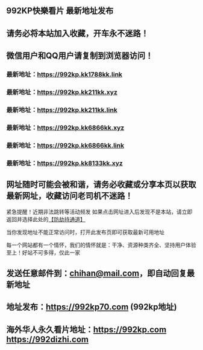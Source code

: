 ## **992KP快樂看片 最新地址发布**
## 请务必将本站加入收藏，开车永不迷路！
## 微信用户和QQ用户请复制到浏览器访问！
### 最新地址：https://992kp.kk1788kk.link

### 最新地址：https://992kp.kk211kk.xyz

### 最新地址：https://992kp.kk211kk.link

### 最新地址：https://992kp.kk6866kk.xyz

### 最新地址：https://992kp.kk6866kk.link

### 最新地址：https://992kp.kk8133kk.xyz


## 网址随时可能会被和谐，请务必收藏或分享本页以获取最新网址，收藏访问老司机不迷路！

紧急提醒！近期非法跳转等活动频发
如果点击网址进入后发现不是本站，请立即返回并选择此处的[【防劫持通道】](https://23.224.130.222:7583)

当你发现地址不能正常访问时，打开此发布页即可获取最新可用地址

每一个网站都有一个情怀，我们的情怀就是：干净、资源种类齐全、坚持用户体验至上！好站不可多得，仅此一家

## 发送任意邮件到：chihan@mail.com，即自动回复最新地址
## 地址发布：https://992kp70.com  (992kp地址)
## 海外华人永久看片地址：https://992kp.com  https://992dizhi.com
